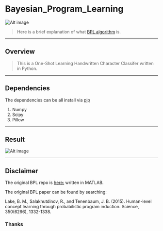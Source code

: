 # Bayesian_Program_Learning 


![Alt image](https://github.com/PauloRlopez/ML-Bayesian_Program_Learning/blob/master/Images/BPL.png?raw="BPL")


> Here is a brief explanation of what [BPL algorithm](http://www.ctvnews.ca/sci-tech/new-algorithm-lets-machines-learn-like-humans-1.2695230) is.

----
## Overview

> This is a One-Shot Learning Handwritten Character Classifer written in Python.

----
## Dependencies 

The dependencies can be all install via [pip](https://pypi.python.org/pypi/pip)

1. Numpy
2. Scipy 
3. Pillow

----

## Result

![Alt image](https://github.com/PauloRlopez/ML-Bayesian_Program_Learning/blob/master/Images/python.demo.png?raw="results")

----

## Disclaimer

The original BPL repo is [here:](https://github.com/brendenlake/BPL) written in MATLAB.

The original BPL paper can be found by searching:

Lake, B. M., Salakhutdinov, R., and Tenenbaum, J. B. (2015). Human-level concept learning through probabilistic program induction. Science, 350(6266), 1332-1338.

### Thanks
